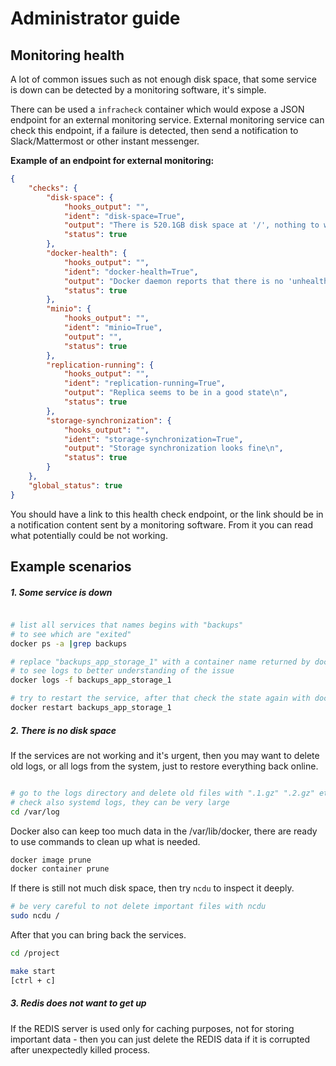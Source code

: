 Administrator guide
===================

## Monitoring health

A lot of common issues such as not enough disk space, that some service
is down can be detected by a monitoring software, it's simple.

There can be used a `infracheck` container which would expose a JSON
endpoint for an external monitoring service. External monitoring service
can check this endpoint, if a failure is detected, then send a
notification to Slack/Mattermost or other instant messenger.

**Example of an endpoint for external monitoring:**

```json
{
    "checks": {
        "disk-space": {
            "hooks_output": "",
            "ident": "disk-space=True",
            "output": "There is 520.1GB disk space at '/', nothing to worry about, defined minimum is 6GB\n",
            "status": true
        },
        "docker-health": {
            "hooks_output": "",
            "ident": "docker-health=True",
            "output": "Docker daemon reports that there is no 'unhealthy' service running in '' space\n",
            "status": true
        },
        "minio": {
            "hooks_output": "",
            "ident": "minio=True",
            "output": "",
            "status": true
        },
        "replication-running": {
            "hooks_output": "",
            "ident": "replication-running=True",
            "output": "Replica seems to be in a good state\n",
            "status": true
        },
        "storage-synchronization": {
            "hooks_output": "",
            "ident": "storage-synchronization=True",
            "output": "Storage synchronization looks fine\n",
            "status": true
        }
    },
    "global_status": true
}
```

You should have a link to this health check endpoint, or the link should
be in a notification content sent by a monitoring software. From it you
can read what potentially could be not working.

## Example scenarios

##### 1. Some service is down

```bash

# list all services that names begins with "backups"
# to see which are "exited"
docker ps -a |grep backups

# replace "backups_app_storage_1" with a container name returned by docker ps
# to see logs to better understanding of the issue
docker logs -f backups_app_storage_1

# try to restart the service, after that check the state again with docker ps
docker restart backups_app_storage_1
```

##### 2. There is no disk space

If the services are not working and it's urgent, then you may want to
delete old logs, or all logs from the system, just to restore everything
back online.

```bash

# go to the logs directory and delete old files with ".1.gz" ".2.gz" etc. in name
# check also systemd logs, they can be very large
cd /var/log
```

Docker also can keep too much data in the /var/lib/docker, there are
ready to use commands to clean up what is needed.

```bash
docker image prune
docker container prune
```

If there is still not much disk space, then try `ncdu` to inspect it
deeply.

```bash
# be very careful to not delete important files with ncdu
sudo ncdu /
```

After that you can bring back the services.

```bash
cd /project

make start
[ctrl + c]
```

##### 3. Redis does not want to get up

If the REDIS server is used only for caching purposes, not for storing
important data - then you can just delete the REDIS data if it is
corrupted after unexpectedly killed process.

